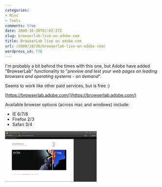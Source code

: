 ```yaml
---
categories:
- Misc
- Tools
comments: true
date: 2009-10-30T01:02:27Z
slug: browserlab-live-on-adobe-com
title: BrowserLab live on adobe.com
url: /2009/10/30/browserlab-live-on-adobe-com/
wordpress_id: 776
---
```


I'm probably a bit behind the times with this one, but Adobe have added "BrowserLab" functionality to "_preview and test your web pages on leading browsers and operating systems - on demand_".

Seems to work like other paid services, but is free :)

[https://browserlab.adobe.com/](https://browserlab.adobe.com/)

Available browser options (across mac and windows) include:

  * IE 6/7/8
  * Firefox 2/3
  * Safari 3/4

[![michaelsharman.com](/images/uploads/2009/10/Screen-shot-2009-10-30-at-11.58.48-AM-300x166.png)](/images/uploads/2009/10/Screen-shot-2009-10-30-at-11.58.48-AM.png)
